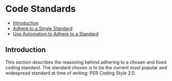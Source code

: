 # Code Standards

- [Introduction](#introduction)
- [Adhere to a Single Standard](./adhere-to-a-single-standard.md)
- [Use Automation to Adhere to a Standard](./use-automation-to-adhere-to-a-standard.md)

<a name="introduction"></a>
## Introduction

This section describes the reasoning behind adhering to a chosen and fixed coding standard. The standard chosen is to be the current most popular and widespread standard at time of writing: PER Coding Style 2.0.
